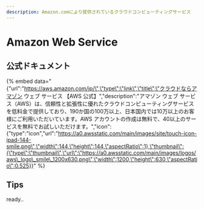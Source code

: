 ```yaml
---
description: Amazon.comにより提供されているクラウドコンピューティングサービス
---
```


# Amazon Web Service

## 公式ドキュメント

{% embed data="{\"url\":\"https://aws.amazon.com/jp/\",\"type\":\"link\",\"title\":\"クラウドならアマゾン ウェブ サービス 【AWS 公式】\",\"description\":\"アマゾン ウェブ サービス（AWS）は、信頼性と拡張性に優れたクラウドコンピューティングサービスを低料金で提供しており、190か国の100万以上、日本国内では10万以上のお客様にご利用いただいています。AWS アカウントの作成は無料で、40以上のサービスを無料でお試しいただけます。\",\"icon\":{\"type\":\"icon\",\"url\":\"https://a0.awsstatic.com/main/images/site/touch-icon-ipad-144-smile.png\",\"width\":144,\"height\":144,\"aspectRatio\":1},\"thumbnail\":{\"type\":\"thumbnail\",\"url\":\"https://a0.awsstatic.com/main/images/logos/aws\_logo\_smile\_1200x630.png\",\"width\":1200,\"height\":630,\"aspectRatio\":0.525}}" %}

## Tips

ready..


